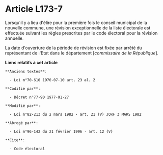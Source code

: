 # Article L173-7

Lorsqu'il y a lieu d'élire pour la première fois le conseil municipal de la nouvelle commune, une révision exceptionnelle de
la liste électorale est effectuée suivant les règles prescrites par le code électoral pour la révision annuelle.

La date d'ouverture de la période de révision est fixée par arrêté du représentant de l'Etat dans le département
[*commissaire de la République*].

**Liens relatifs à cet article**

	**Anciens textes**:

	  - Loi n°70-610 1970-07-10 art. 23 al. 2

	**Codifié par**:

	  - Décret n°77-90 1977-01-27

	**Modifié par**:

	  - Loi n°82-213 du 2 mars 1982 - art. 21 (V) JORF 3 MARS 1982

	**Abrogé par**:

	  - Loi n°96-142 du 21 février 1996 - art. 12 (V)

	**Cite**:

	  - Code électoral

